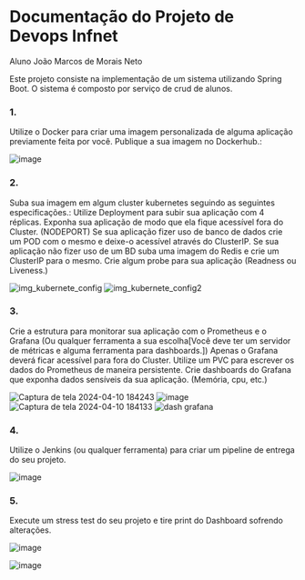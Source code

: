 <h1>Documentação do Projeto de Devops Infnet</h1>

Aluno João Marcos de Morais Neto

Este projeto consiste na implementação de um sistema utilizando Spring Boot. O sistema é composto por serviço de crud de alunos.

<h3>1.</h3>Utilize o Docker para criar uma imagem personalizada de alguma aplicação previamente feita por você. Publique a sua imagem no Dockerhub.:

![image](https://github.com/mnjoao/academia-joaom/assets/55205843/2d1401a0-9851-4a14-a2bf-c18be9e60ca3)

<h3>2.</h3>Suba sua imagem em algum cluster kubernetes seguindo as seguintes especificações.: Utilize Deployment para subir sua aplicação com 4 réplicas. Exponha sua aplicação de modo que ela fique acessível fora do Cluster. (NODEPORT) Se sua aplicação fizer uso de banco de dados crie um POD com o mesmo e deixe-o acessível através do ClusterIP. Se sua aplicação não fizer uso de um BD suba uma imagem do Redis e crie um ClusterIP para o mesmo. Crie algum probe para sua aplicação (Readness ou Liveness.)

![img_kubernete_config](https://github.com/mnjoao/academia-joaom/assets/55205843/f97b982b-b993-4a22-a42e-70cb0060e6b4)
![img_kubernete_config2](https://github.com/mnjoao/academia-joaom/assets/55205843/4bcc6619-fc19-48ca-a80b-c2be21cad0b2)

<h3>3.</h3>Crie a estrutura para monitorar sua aplicação com o Prometheus e o Grafana (Ou qualquer ferramenta a sua escolha[Você deve ter um servidor de métricas e alguma ferramenta para dashboards.]) Apenas o Grafana deverá ficar acessível para fora do Cluster. Utilize um PVC para escrever os dados do Prometheus de maneira persistente. Crie dashboards do Grafana que exponha dados sensíveis da sua aplicação. (Memória, cpu, etc.)

![Captura de tela 2024-04-10 184243](https://github.com/mnjoao/academia-joaom/assets/55205843/ff15a5c4-7070-4b75-a674-16eb19b6ee7d)
![image](https://github.com/mnjoao/academia-joaom/assets/55205843/872d6e57-e657-414d-b269-b761e85f3ac7)
![Captura de tela 2024-04-10 184133](https://github.com/mnjoao/academia-joaom/assets/55205843/10843866-9620-4689-9bc9-5cac4bdf8b28)
![dash grafana](https://github.com/mnjoao/academia-joaom/assets/55205843/5dfe7a2f-a628-4c89-8722-77920b0a67fe)

<h3>4.</h3> Utilize o Jenkins (ou qualquer ferramenta) para criar um pipeline de entrega do seu projeto.

![image](https://github.com/mnjoao/academia-joaom/assets/55205843/55d83107-a7aa-43b4-8b19-90ed4f44f29e)

<h3>5.</h3> Execute um stress test do seu projeto e tire print do Dashboard sofrendo alterações.

![image](https://github.com/mnjoao/academia-joaom/assets/55205843/d3dd7cef-9644-4c92-9107-695d3adf9364)

![image](https://github.com/mnjoao/academia-joaom/assets/55205843/1f4491a2-3b05-404d-ab2e-8204e671ca3d)

